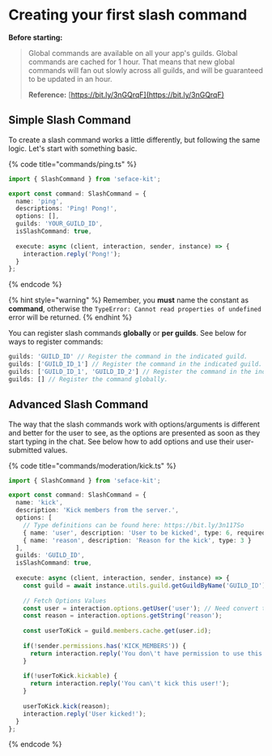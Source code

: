 # Creating your first slash command

**Before starting:**

> Global commands are available on all your app's guilds. Global commands are cached for 1 hour. That means that new global commands will fan out slowly across all guilds, and will be guaranteed to be updated in an hour.
>
> **Reference:** [https://bit.ly/3nGQrqF](https://bit.ly/3nGQrqF)

## Simple Slash Command

To create a slash command works a little differently, but following the same logic. Let's start with something basic.

{% code title="commands/ping.ts" %}
```typescript
import { SlashCommand } from 'seface-kit';

export const command: SlashCommand = {
  name: 'ping',
  descriptions: 'Ping! Pong!',
  options: [],
  guilds: 'YOUR_GUILD_ID',
  isSlashCommand: true,
  
  execute: async (client, interaction, sender, instance) => {
    interaction.reply('Pong!');
  }
};
```
{% endcode %}

{% hint style="warning" %}
Remember, you **must** name the constant as **command**, otherwise the `TypeError: Cannot read properties of undefined` error will be returned.
{% endhint %}

You can register slash commands **globally** or **per guilds**. See below for ways to register commands:

```typescript
guilds: 'GUILD_ID' // Register the command in the indicated guild.
guilds: ['GUILD_ID_1'] // Register the command in the indicated guild.
guilds: ['GUILD_ID_1', 'GUILD_ID_2'] // Register the command in the indicated guilds.
guilds: [] // Register the command globally.
```

## Advanced Slash Command

The way that the slash commands work with options/arguments is different and better for the user to see, as the options are presented as soon as they start typing in the chat. See below how to add options and use their user-submitted values.

{% code title="commands/moderation/kick.ts" %}
```typescript
import { SlashCommand } from 'seface-kit';

export const command: SlashCommand = {
  name: 'kick',
  description: 'Kick members from the server.',
  options: [
    // Type definitions can be found here: https://bit.ly/3n117So
    { name: 'user', description: 'User to be kicked', type: 6, required: true },
    { name: 'reason', description: 'Reason for the kick', type: 3 }
  ],
  guilds: 'GUILD_ID',
  isSlashCommand: true,
  
  execute: async (client, interaction, sender, instance) => {
    const guild = await instance.utils.guild.getGuildByName('GUILD_ID');
    
    // Fetch Options Values
    const user = interaction.options.getUser('user'); // Need convert the User to GuildMember type.
    const reason = interaction.options.getString('reason');
    
    const userToKick = guild.members.cache.get(user.id);
    
    if(!sender.permissions.has('KICK_MEMBERS')) {
      return interaction.reply('You don\'t have permission to use this command!');
    }
    
    if(!userToKick.kickable) {
      return interaction.reply('You can\'t kick this user!');
    }
    
    userToKick.kick(reason);
    interaction.reply('User kicked!');
  }
};
```
{% endcode %}

